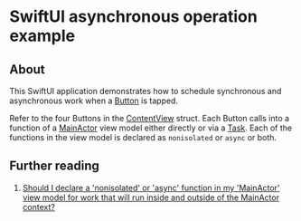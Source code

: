 # SwiftUI asynchronous operation example

## About

This SwiftUI application demonstrates how to schedule synchronous and asynchronous work when a [Button][1] is tapped.

Refer to the four Buttons in the [ContentView][4] struct. Each Button calls into a function of a [MainActor][2] view model either directly or via a [Task][3]. Each of the functions in the view model is declared as `nonisolated` or `async` or both.

## Further reading

1. [Should I declare a 'nonisolated' or 'async' function in my 'MainActor' view model for work that will run inside and outside of the MainActor context?][5]

[1]: https://developer.apple.com/documentation/swiftui/button
[2]: https://developer.apple.com/documentation/swift/mainactor
[3]: https://developer.apple.com/documentation/swift/task
[4]: App6/ContentView.swift
[5]: https://stackoverflow.com/questions/76886894
